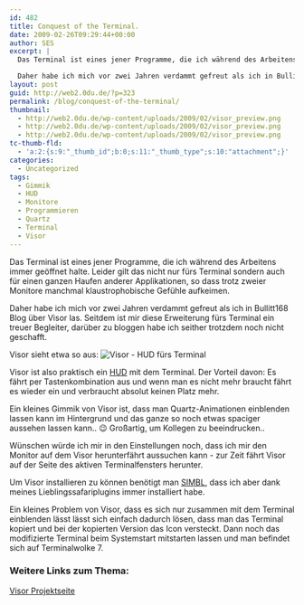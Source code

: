 ```yaml
---
id: 482
title: Conquest of the Terminal.
date: 2009-02-26T09:29:44+00:00
author: SES
excerpt: |
  Das Terminal ist eines jener Programme, die ich während des Arbeitens immer geöffnet halte. Leider gilt das nicht nur fürs Terminal sondern auch für einen ganzen Haufen anderer Applikationen, so dass trotz zweier Monitore manchmal klaustrophobische Gefühle aufkeimen.

  Daher habe ich mich vor zwei Jahren verdammt gefreut als ich in Bullitt168 Blog über Visor las. Seitdem ist mir diese Erweiterung fürs Terminal ein treuer Begleiter, darüber zu bloggen habe ich seither trotzdem noch nicht geschafft.
layout: post
guid: http://web2.0du.de/?p=323
permalink: /blog/conquest-of-the-terminal/
thumbnail:
  - http://web2.0du.de/wp-content/uploads/2009/02/visor_preview.png
  - http://web2.0du.de/wp-content/uploads/2009/02/visor_preview.png
  - http://web2.0du.de/wp-content/uploads/2009/02/visor_preview.png
tc-thumb-fld:
  - 'a:2:{s:9:"_thumb_id";b:0;s:11:"_thumb_type";s:10:"attachment";}'
categories:
  - Uncategorized
tags:
  - Gimmik
  - HUD
  - Monitore
  - Programmieren
  - Quartz
  - Terminal
  - Visor
---
```

Das Terminal ist eines jener Programme, die ich während des Arbeitens immer geöffnet halte. Leider gilt das nicht nur fürs Terminal sondern auch für einen ganzen Haufen anderer Applikationen, so dass trotz zweier Monitore manchmal klaustrophobische Gefühle aufkeimen.

Daher habe ich mich vor zwei Jahren verdammt gefreut als ich in Bullitt168 Blog über Visor las. Seitdem ist mir diese Erweiterung fürs Terminal ein treuer Begleiter, darüber zu bloggen habe ich seither trotzdem noch nicht geschafft.

Visor sieht etwa so aus:
![Visor - HUD fürs Terminal](http://web2.0du.de/wp-content/uploads/sites/7/2009/02/visor.png)

Visor ist also praktisch ein [HUD](http://de.wikipedia.org/wiki/Head-Up-Display) mit dem Terminal. Der Vorteil davon: Es fährt per Tastenkombination aus und wenn man es nicht mehr braucht fährt es wieder ein und verbraucht absolut keinen Platz mehr.

Ein kleines Gimmik von Visor ist, dass man Quartz-Animationen einblenden lassen kann im Hintergrund und das ganze so noch etwas spaciger aussehen lassen kann.. 😉 Großartig, um Kollegen zu beeindrucken..

Wünschen würde ich mir in den Einstellungen noch, dass ich mir den Monitor auf dem Visor herunterfährt aussuchen kann - zur Zeit fährt Visor auf der Seite des aktiven Terminalfensters herunter.

Um Visor installieren zu können benötigt man [SIMBL](http://www.culater.net/software/SIMBL/SIMBL.php), dass ich aber dank meines Lieblingssafariplugins immer installiert habe.

Ein kleines Problem von Visor, dass es sich nur zusammen mit dem Terminal einblenden lässt lässt sich einfach dadurch lösen, dass man das Terminal kopiert und bei der kopierten Version das Icon versteckt. Dann noch das modifizierte Terminal beim Systemstart mitstarten lassen und man befindet sich auf Terminalwolke 7.

### Weitere Links zum Thema:

[Visor Projektseite](http://docs.blacktree.com/visor/visor)
